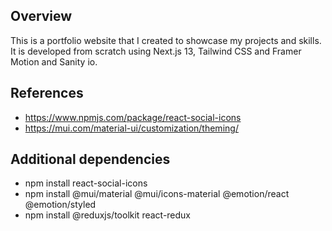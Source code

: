 ## Overview 

This is a portfolio website that I created to showcase my projects and skills. It is developed from scratch using Next.js 13, Tailwind CSS and Framer Motion and Sanity io.

## References

- https://www.npmjs.com/package/react-social-icons
- https://mui.com/material-ui/customization/theming/

## Additional dependencies

- npm install react-social-icons
- npm install @mui/material @mui/icons-material @emotion/react @emotion/styled 
- npm install @reduxjs/toolkit react-redux